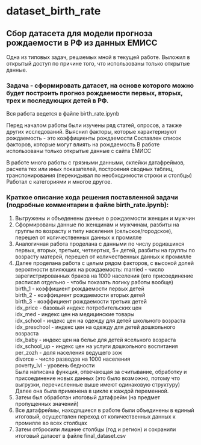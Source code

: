 # dataset_birth_rate
## Сбор датасета для модели прогноза рождаемости в РФ из данных ЕМИСС
Одна из типовых задач, решаемых мной в текущей работе. Выложил в открытый доступ по причине того, что использованы только открытые данные.

### Задача - сформировать датасет, на основе которого можно будет построить прогноз рождаемости первых, вторых, трех и последующих детей в РФ.

Вся работа ведется в файле birth_rate.ipynb

Перед началом работы были изучены ряд статей, опросов, а также других исследований.
Выяснил факторы, которые характеризуют рождаемость - это коэффициенты рождаемости
Составлен список факторов, которые могут влиять на рождаемость
В работе использованы только открытые данные с сайта ЕМИСС

В работе много работы с грязными данными, склейки датафреймов, расчета тех или иных показателей, построения сводных таблиц, транспонирования (перекидывал по необходимости строки и столбцы)
Работал с категориями и многое другое.

### Краткое описание хода решения поставленной задачи (подробные комментарии в файле birth_rate.ipynb):
1. Выгружены и объеденены данные о рождаемости женщин и мужчин
2. Сформированы данные по женщинам и мужчинам, разбиты на группы по возрасту и типу населения (сельское/городское), перешел от количественных данных к промилле
3. Аналогичная работа проделана с данными по числу родившихся первых, вторых, третьих, четвертых, 5+ детей, разбиты на группы по возрасту матерей, перешел от количественных данных к промилле
4. Далее проделана работа с целым рядом факторов, с высокой долей вероятности влияющих на рождаемость:
   married - число зарегистрированных браков на 1000 населения (его присоединение расписал отдельно - чтобы показать логику работы вообще)  
   birth_1 - коэффициент рождаемости первых детей  
   birth_2 - коэффициент рождаемости вторых детей  
   birth_3 - коэффициент рождаемости третьих детей  
   idx_price - базовый индекс потребительских цен  
   idx_med - индекс цен на медицинские товары  
   idx_school - индекс цен на одежду для детей школьного возраста  
   idx_preschool - индекс цен на одежду для детей дошкольного возраста  
   idx_baby - индекс цен на белье для детей ясельного возраста  
   idx_school_up - индекс цен на услуги дошкольного воспитания  
   per_zozh - доля населения ведущего зож  
   divorce - число разводов на 1000 населения  
   poverty_lvl - уровень бедности  
   Была написана функция, отвечающая за считывание, обработку и присоединение новых данных (это было возможно, потому что выгрузки, перечисленные выше имеют одинаковую структуру)  
   Далее она была применена в цикле к каждой переменной.
5. Затем был обработан итоговый датафрейм (на предмет пропущенных значений)
6. Все датафреймы, находящиеся в работе были объединены в единый итоговый, осуществлен переход от количественных данных к промилле во всех столбцах
7. Затем отбросили лишние столбцы (год и регион) и сохранили итоговый датасет в файле final_dataset.csv
